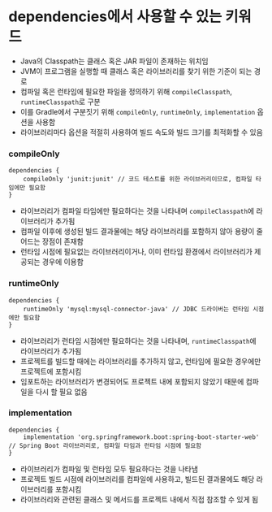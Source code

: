 #  dependencies에서 사용할 수 있는 키워드

* Java의 Classpath는 클래스 혹은 JAR 파일이 존재하는 위치임
* JVM이 프로그램을 실행할 때 클래스 혹은 라이브러리를 찾기 위한 기준이 되는 경로
* 컴파일 혹은 런타임에 필요한 파일을 정의하기 위해 `compileClasspath`, `runtimeClasspath`로 구분
* 이를 Gradle에서 구분짓기 위해 `compileOnly`, `runtimeOnly`, `implementation` 옵션을 사용함
* 라이브러리마다 옵션을 적절히 사용하여 빌드 속도와 빌드 크기를 최적화할 수 있음

### compileOnly
```
dependencies {
	compileOnly 'junit:junit' // 코드 테스트를 위한 라이브러리이므로, 컴파일 타임에만 필요함
}
```

* 라이브러리가 컴파일 타임에만 필요하다는 것을 나타내며 `compileClasspath`에 라이브러리가 추가됨
* 컴파일 이후에 생성된 빌드 결과물에는 해당 라이브러리를 포함하지 않아 용량이 줄어드는 장점이 존재함
* 런타임 시점에 필요없는 라이브러리이거나, 이미 런타임 환경에서 라이브러리가 제공되는 경우에 이용함

### runtimeOnly
```
dependencies {
	runtimeOnly 'mysql:mysql-connector-java' // JDBC 드라이버는 런타임 시점에만 필요함
}
```

* 라이브러리가 런타임 시점에만 필요하다는 것을 나타내며, `runtimeClasspath`에 라이브러리가 추가됨
* 프로젝트를 빌드할 때에는 라이브러리를 추가하지 않고, 런타임에 필요한 경우에만 프로젝트에 포함시킴
* 임포트하는 라이브러리가 변경되어도 프로젝트 내에 포함되지 않았기 때문에 컴파일을 다시 할 필요 없음

### implementation
```
dependencies {
	implementation 'org.springframework.boot:spring-boot-starter-web' // Spring Boot 라이브러리로, 컴파일 타임과 런타임 시점에 필요함
}
```

* 라이브러리가 컴파일 및 런타임 모두 필요하다는 것을 나타냄
* 프로젝트 빌드 시점에 라이브러리를 컴파일에 사용하고, 빌드된 결과물에도 해당 라이브러리를 포함시킴
* 라이브러리와 관련된 클래스 및 메서드를 프로젝트 내에서 직접 참조할 수 있게 됨